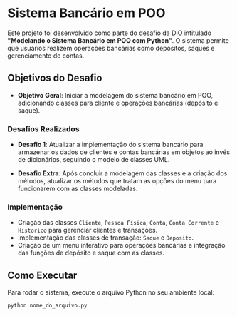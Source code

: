 # Sistema Bancário em POO

Este projeto foi desenvolvido como parte do desafio da DIO intitulado **"Modelando o Sistema Bancário em POO com Python"**. O sistema permite que usuários realizem operações bancárias como depósitos, saques e gerenciamento de contas.

## Objetivos do Desafio

- **Objetivo Geral**: Iniciar a modelagem do sistema bancário em POO, adicionando classes para cliente e operações bancárias (depósito e saque).

### Desafios Realizados

- **Desafio 1**: Atualizar a implementação do sistema bancário para armazenar os dados de clientes e contas bancárias em objetos ao invés de dicionários, seguindo o modelo de classes UML.
  
- **Desafio Extra**: Após concluir a modelagem das classes e a criação dos métodos, atualizar os métodos que tratam as opções do menu para funcionarem com as classes modeladas.

### Implementação

- Criação das classes `Cliente`, `Pessoa Física`, `Conta`, `Conta Corrente` e `Historico` para gerenciar clientes e transações.
- Implementação das classes de transação: `Saque` e `Deposito`.
- Criação de um menu interativo para operações bancárias e integração das funções de depósito e saque com as classes.

## Como Executar

Para rodar o sistema, execute o arquivo Python no seu ambiente local:

```bash
python nome_do_arquivo.py
